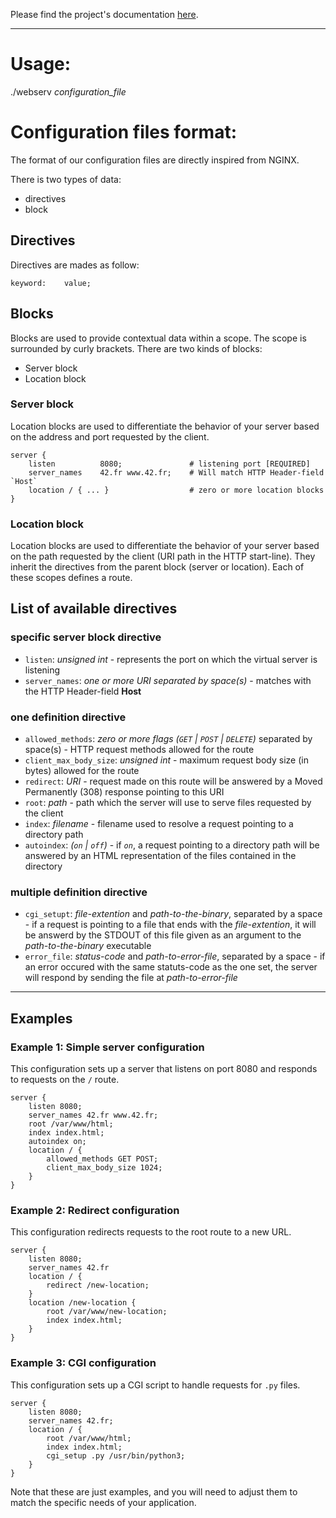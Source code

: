 Please find the project's documentation [here](https://forest-jewel-9bb.notion.site/WebServ-6b7838c8783e4bcd8c97b948bfb0cd2f).

***

# Usage:
./webserv *_configuration_file_*

# Configuration files format:
The format of our configuration files are directly inspired from NGINX.

There is two types of data:
- directives
- block

## Directives
Directives are mades as follow:
```nginx
keyword:	value;
```

## Blocks
Blocks are used to provide contextual data within a scope. The scope is surrounded by curly brackets. There are two kinds of blocks:

- Server block
- Location block

### Server block
Location blocks are used to differentiate the behavior of your server based on the address and port requested by the client.

```NGINX
server {
	listen			8080;				# listening port [REQUIRED]
	server_names	42.fr www.42.fr;	# Will match HTTP Header-field `Host`
	location / { ... }					# zero or more location blocks
}
```

### Location block
Location blocks are used to differentiate the behavior of your server based on the path requested by the client (URI path in the HTTP start-line). They inherit the directives from the parent block (server or location). Each of these scopes defines a route.

## List of available directives
### specific server block directive
- `listen`: *unsigned int* - represents the port on which the virtual server is listening
- `server_names`: *one or more URI separated by space(s)* - matches with the HTTP Header-field **Host**

### one definition directive
- `allowed_methods`: *zero or more flags (`GET` | `POST` | `DELETE`)* separated by space(s) - HTTP request methods allowed for the route
- `client_max_body_size`: *unsigned int* - maximum request body size (in bytes) allowed for the route
- `redirect`: *URI* - request made on this route will be answered by a Moved Permanently (308) response pointing to this URI
- `root`: *path* - path which the server will use to serve files requested by the client
- `index`: *filename* - filename used to resolve a request pointing to a directory path
- `autoindex`:	*(`on` | `off`)* - if *`on`*, a request pointing to a directory path will be answered by an HTML representation of the files contained in the directory
### multiple definition directive
- `cgi_setupt`:	*file-extention* and *path-to-the-binary*, separated by a space - if a request is pointing to a file that ends with the *file-extention*, it will be answerd by the STDOUT of this file given as an argument to the *path-to-the-binary* executable
- `error_file`:	*status-code* and *path-to-error-file*, separated by a space - if an error occured with the same statuts-code as the one set, the server will respond by sending the file at *path-to-error-file*

***

## Examples
### Example 1: Simple server configuration
This configuration sets up a server that listens on port 8080 and responds to requests on the `/` route.

```nginx
server {
	listen 8080;
	server_names 42.fr www.42.fr;
	root /var/www/html;
	index index.html;
	autoindex on;
	location / {
		allowed_methods GET POST;
		client_max_body_size 1024;
	}
}
```

### Example 2: Redirect configuration

This configuration redirects requests to the root route to a new URL.

```nginx
server {
	listen 8080;
	server_names 42.fr
	location / {
		redirect /new-location;
	}
	location /new-location {
		root /var/www/new-location;
		index index.html;
	}
}
```


### Example 3: CGI configuration

This configuration sets up a CGI script to handle requests for `.py` files.

```nginx
server {
	listen 8080;
	server_names 42.fr;
	location / {
		root /var/www/html;
		index index.html;
		cgi_setup .py /usr/bin/python3;
	}
}
```

Note that these are just examples, and you will need to adjust them to match the specific needs of your application.
